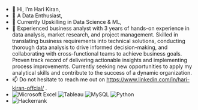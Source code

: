 - 👋 Hi, I’m Hari Kiran,
- 👀 A Data Enthusiast, 
- 🌱 Currently Upskilling in Data Science & ML,  
- 💞️ Experienced business analyst with 3 years of hands-on experience in data analysis, market research, and project management. Skilled in translating business requirements into technical       solutions, conducting thorough data analysis to drive informed decision-making, and collaborating with cross-functional teams to achieve business goals. Proven track record of              delivering actionable insights and implementing process improvements. Currently seeking new opportunities to apply my analytical skills and contribute to the success of a dynamic  organization.
- 📫 Do not hesitate to reach me out on https://www.linkedin.com/in/hari-kiran-offcial/ .
- ![Microsoft Excel](https://img.shields.io/badge/Microsoft_Excel-217346?style=for-the-badge&logo=microsoft-excel&logoColor=white) ![Tableau](https://img.shields.io/badge/tableau-E97627?style=for-the-badge&logo=tableau&logoColor=black) ![MySQL](https://img.shields.io/badge/mysql-%2300f.svg?style=for-the-badge&logo=mysql&logoColor=white) ![Python](https://img.shields.io/badge/python-3670A0?style=for-the-badge&logo=python&logoColor=ffdd54)
- ![Hackerrank](https://img.shields.io/badge/-Hackerrank-2EC866?style=for-the-badge&logo=HackerRank&logoColor=white)
<!---
Hari-Penumudi/Hari-Penumudi is a ✨ special ✨ repository because its `README.md` (this file) appears on your GitHub profile.
You can click the Preview link to take a look at your changes.
--->
